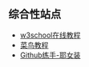 ## 综合性站点
* [w3school在线教程](http://www.w3school.com.cn/)
* [菜鸟教程](https://www.runoob.com/)
* [Github练手-耶女装](https://github.com/komeiji-satori/Dress)

